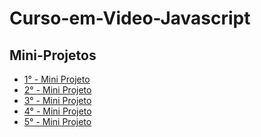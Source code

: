 # Curso-em-Video-Javascript

## Mini-Projetos

* <a href="https://genilsoncavalcante-freelancer.github.io/Curso-em-Video-Javascript/ExercicioPart-1/index.html" target="_blank">1° - Mini Projeto</a>
* <a href="https://genilsoncavalcante-freelancer.github.io/Curso-em-Video-Javascript/ExercicioPart-3/index.html" target="_blank">2° - Mini Projeto</a>
* <a href="https://genilsoncavalcante-freelancer.github.io/Curso-em-Video-Javascript/ExercicioPart-4/index.html" target="_blank">3° - Mini Projeto</a>
* <a href="https://genilsoncavalcante-freelancer.github.io/Curso-em-Video-Javascript/ExercicioPart-5/index.html" target="_blank">4° - Mini Projeto</a>
* <a href="https://genilsoncavalcante-freelancer.github.io/Curso-em-Video-Javascript/ExercicioPart-6/index.html" target="_blank">5° - Mini Projeto</a>
